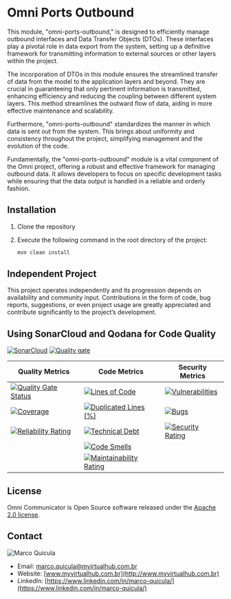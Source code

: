 # Omni Ports Outbound

This module, "omni-ports-outbound," is designed to efficiently manage outbound interfaces and Data Transfer Objects (DTOs). These interfaces play a pivotal role in data export from the system, setting up a definitive framework for transmitting information to external sources or other layers within the project.

The incorporation of DTOs in this module ensures the streamlined transfer of data from the model to the application layers and beyond. They are crucial in guaranteeing that only pertinent information is transmitted, enhancing efficiency and reducing the coupling between different system layers. This method streamlines the outward flow of data, aiding in more effective maintenance and scalability.

Furthermore, "omni-ports-outbound" standardizes the manner in which data is sent out from the system. This brings about uniformity and consistency throughout the project, simplifying management and the evolution of the code.

Fundamentally, the "omni-ports-outbound" module is a vital component of the Omni project, offering a robust and effective framework for managing outbound data. It allows developers to focus on specific development tasks while ensuring that the data output is handled in a reliable and orderly fashion.

## Installation

1. Clone the repository
2. Execute the following command in the root directory of the project:

    ```bash
    mvn clean install
    ```

## Independent Project

This project operates independently and its progression depends on availability and community input. Contributions in the form of code, bug reports, suggestions, or even project usage are greatly appreciated and contribute significantly to the project’s development.

## Using SonarCloud and Qodana for Code Quality

[![SonarCloud](https://sonarcloud.io/images/project_badges/sonarcloud-white.svg)](https://sonarcloud.io/summary/new_code?id=my-virtual-hub_omni-ports-outbound)
[![Quality gate](https://sonarcloud.io/api/project_badges/quality_gate?project=my-virtual-hub_omni-ports-outbound)](https://sonarcloud.io/summary/new_code?id=my-virtual-hub_omni-ports-outbound) 

| Quality Metrics | Code Metrics | Security Metrics |
|---|---|---|
| [![Quality Gate Status](https://sonarcloud.io/api/project_badges/measure?project=my-virtual-hub_omni-ports-outbound&metric=alert_status)](https://sonarcloud.io/summary/new_code?id=my-virtual-hub_omni-ports-outbound) | [![Lines of Code](https://sonarcloud.io/api/project_badges/measure?project=my-virtual-hub_omni-ports-outbound&metric=ncloc)](https://sonarcloud.io/summary/new_code?id=my-virtual-hub_omni-ports-outbound) | [![Vulnerabilities](https://sonarcloud.io/api/project_badges/measure?project=my-virtual-hub_omni-ports-outbound&metric=vulnerabilities)](https://sonarcloud.io/summary/new_code?id=my-virtual-hub_omni-ports-outbound) |
| [![Coverage](https://sonarcloud.io/api/project_badges/measure?project=my-virtual-hub_omni-ports-outbound&metric=coverage)](https://sonarcloud.io/summary/new_code?id=my-virtual-hub_omni-ports-outbound) | [![Duplicated Lines (%)](https://sonarcloud.io/api/project_badges/measure?project=my-virtual-hub_omni-ports-outbound&metric=duplicated_lines_density)](https://sonarcloud.io/summary/new_code?id=my-virtual-hub_omni-ports-outbound) | [![Bugs](https://sonarcloud.io/api/project_badges/measure?project=my-virtual-hub_omni-ports-outbound&metric=bugs)](https://sonarcloud.io/summary/new_code?id=my-virtual-hub_omni-ports-outbound) |
| [![Reliability Rating](https://sonarcloud.io/api/project_badges/measure?project=my-virtual-hub_omni-ports-outbound&metric=reliability_rating)](https://sonarcloud.io/summary/new_code?id=my-virtual-hub_omni-ports-outbound) | [![Technical Debt](https://sonarcloud.io/api/project_badges/measure?project=my-virtual-hub_omni-ports-outbound&metric=sqale_index)](https://sonarcloud.io/summary/new_code?id=my-virtual-hub_omni-ports-outbound) | [![Security Rating](https://sonarcloud.io/api/project_badges/measure?project=my-virtual-hub_omni-ports-outbound&metric=security_rating)](https://sonarcloud.io/summary/new_code?id=my-virtual-hub_omni-ports-outbound) |
| | [![Code Smells](https://sonarcloud.io/api/project_badges/measure?project=my-virtual-hub_omni-ports-outbound&metric=code_smells)](https://sonarcloud.io/summary/new_code?id=my-virtual-hub_omni-ports-outbound) | |
| | [![Maintainability Rating](https://sonarcloud.io/api/project_badges/measure?project=my-virtual-hub_omni-ports-outbound&metric=sqale_rating)](https://sonarcloud.io/summary/new_code?id=my-virtual-hub_omni-ports-outbound) | |

## License

Omni Communicator is Open Source software released under the [Apache 2.0 license](https://www.apache.org/licenses/LICENSE-2.0.html).

## Contact

![Marco Quicula](images/marco.png)

- Email: [marco.quicula@myirtualhub.com.br](mailto:marco.quicula@myvirtualhub.com.br)
- Website: [www.myvirtualhub.com.br](http://www.myvirtualhub.com.br)
- LinkedIn: [https://www.linkedin.com/in/marco-quicula/](https://www.linkedin.com/in/marco-quicula/)
